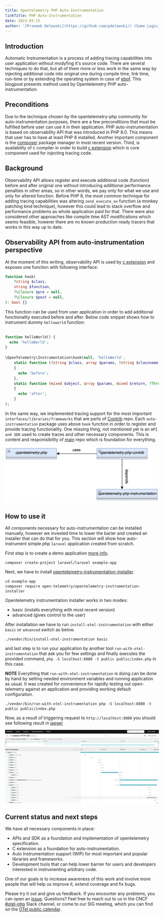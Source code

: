 ```yaml
---
title: Opentelemetry PHP Auto-Instrumentation
linkTitle: PHP Auto-Instrumentation
date: 2023-03-15
author: '[Przemek Delewski](https://github.com/pdelewski/) (Sumo Logic)'
---
```


## Introduction

Automatic Instrumentation is a process of adding tracing capabilities into user
application without modyfing it's source code. There are several techniques to
do that, but all of them more or less work in the same way by injecting
additional code into original one during compile time, link time, run-time or by
extending the operating system in case of [ebpf](https://ebpf.io/). This
blogpost presents method used by Opentelemetry PHP auto-instrumentation.

## Preconditions

Due to the technique chosen by the opentelemetry-php community for
auto-instrumentation purposes, there are a few preconditions that must be
fulfilled before user can use it in their application. PHP auto-instrumentation
is based on observability API that was introduced in PHP 8.0. This means that
user has to have at least PHP 8 installed. Another important component is the
[composer](https://getcomposer.org/download/) package manager in most recent
version. Third, is availability of c compiler in order to build
[c extension](https://github.com/open-telemetry/opentelemetry-php-instrumentation)
which is core component used for injecting tracing code.

## Background

Observability API allows register and execute additional code (function) before
and after original one without introducing additional performance penalties in
other areas, so in other words, we pay only for what we use and only for altered
function. Before PHP 8, the most common technique for adding tracing
capabilities was altering `zend_execute_ex` function (a monkey patching kind
technique), however this could lead to stack overflow and performance problems
as whole application paid for that. There were also considered other approaches
like compile time AST modifications which seems feasible, howerer there are no
known production ready tracers that works in this way up to date.

## Observability API from auto-instrumentation perspective

At the moment of this writing, observability API is used by
[c extension](https://github.com/open-telemetry/opentelemetry-php-instrumentation)
and exposes one function with following interface:

```php
function hook(
    ?string $class,
    string $function,
    ?\Closure $pre = null,
    ?\Closure $post = null,
): bool {}
```

This function can be used from user application in order to add additional
functionality executed before and after. Below code snippet shows how to
instrument dummy `helloworld` function:

```php

function helloWorld() {
  echo 'helloWorld';
}

\OpenTelemetry\Instrumentation\hook(null, 'helloWorld',
    static function (?string $class, array $params, ?string $classname, string $functionname, ?string $filename, ?int $lineno)
    {
      echo 'before';
    },
    static function (mixed $object, array $params, mixed $return, ?Throwable $exception)
    {
      echo 'after';
    }
);
```

In the same way, we implemented tracing support for the most important
`interfaces/libraries/frameworks` that are parts of
[Contrib](https://github.com/open-telemetry/opentelemetry-php-contrib/tree/main/src/Instrumentation)
repo. Each `auto-instrumentation` package uses above `hook` function in order to
register and provide tracing functionality. One missing thing, not mentioned yet
is an `API and SDK` used to create traces and other necessary components. This
is content and responisibility of
[main](https://github.com/open-telemetry/opentelemetry-php) repo which is
foundation for everything.

![php-rel](php-rel.png)

## How to use it

All components necessary for auto-instrumentation can be installed manually,
however we invested time to lower the barier and created an installer that can
do that for you. This section will show how auto-instrument simple php `laravel`
application created from scratch.

First step is to create a demo application
[more info](https://laravel.com/docs/10.x/installation).

```
composer create-project laravel/laravel example-app
```

Next, we have to install
[opentelemetry-instrumentation-installer](https://packagist.org/packages/open-telemetry/opentelemetry-instrumentation-installer).

```
cd example-app
composer require open-telemetry/opentelemetry-instrumentation-installer
```

Opentelemetry instrumentation installer works in two modes:

- basic (installs everything with most recent version)
- advanced (gives control to the user)

After installation we have to run `install-otel-instrumentation` with either
`basic` or `advanced` switch as below.

```
./vendor/bin/install-otel-instrumentation basic
```

and last step is to run your application by another tool
`run-with-otel-instrumentation` that ask you for few settings and finally
executes the provided command,
`php -S localhost:8080 -t public public/index.php` in this case.

**NOTE** Everything that `run-with-otel-instrumentation` is doing can be done by
hand by setting needed environment variables and running application as usual.
It was created for convenience for rapidly testing out open-telemetry against an
application and providing working default configuration.

```
./vendor/bin/run-with-otel-instrumentation php -S localhost:8080 -t public public/index.php
```

Now, as a result of triggering request to `http://localhost:8080` you should see
following result in
[jaeger](https://www.jaegertracing.io/docs/1.42/getting-started/)

![laravel-auto](laravel-auto.png)

## Current status and next steps

We have all necessary components in place:

- APIs and SDK as a foundation and implementation of opentelemetry
  specification.
- C extension as a foundation for auto-instrumentation.
- Auto Instrumentation support (WIP) for most important and popular libraries
  and frameworks.
- Development tools that can help lower barrier for users and developers
  interested in instrumenting arbitrary code.

One of our goals is to increase awareness of this work and involve more people
that will help us improve it, extend coverage and fix bugs.

Please try it out and give us feedback. If you encounter any problems, you can
open an
[issue](https://github.com/open-telemetry/opentelemetry-php/issues/new/choose).
Questions? Feel free to reach out to us in the CNCF
[#otel-php](https://cloud-native.slack.com/archives/C01NFPCV44V) Slack channel,
or come to our SIG meeting, which you can find on the
[OTel public calendar](https://calendar.google.com/calendar/embed?src=google.com_b79e3e90j7bbsa2n2p5an5lf60%40group.calendar.google.com).
